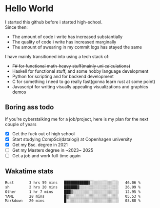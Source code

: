 # Hello World

I started this github before i started high-school.  
Since then:
- The amount of code i write has increased substantially
- The quality of code i write has increased marginally
- The amount of swearing in my commit logs has stayed the same

I have mainly transitioned into using a tech stack of:
- ~~F# for functional math-heavy stuff(mainly uni calculations)~~
- Haskell for functional stuff, and some hobby language development
- Python for scripting and for backend development
- C for something i need to go really fast(gonna learn rust at some point)
- Javascript for writing visually appealing visualizations and graphics demos

## Boring ass todo
If you're cyberstalking me for a job/project, here is my plan for the next couple of years
- [x] Get the fuck out of high school
- [x] Start studying CompSci(datalogi) at Copenhagen university
- [x] Get my Bsc. degree in 2021
- [ ] Get my Masters degree in ~2023~ 2025
- [ ] Get a job and work full-time again

## Wakatime stats
<!--START_SECTION:waka-->

```txt
Rust       3 hrs 59 mins   ███████████▓░░░░░░░░░░░░░   46.06 %
sh         2 hrs 20 mins   ██████▓░░░░░░░░░░░░░░░░░░   26.99 %
Other      1 hr 7 mins     ███▒░░░░░░░░░░░░░░░░░░░░░   12.95 %
YAML       28 mins         █▒░░░░░░░░░░░░░░░░░░░░░░░   05.53 %
Markdown   20 mins         █░░░░░░░░░░░░░░░░░░░░░░░░   03.88 %
```

<!--END_SECTION:waka-->
